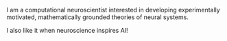I am a computational neuroscientist interested in developing experimentally motivated, mathematically grounded theories of neural systems. 

I also like it when neuroscience inspires AI!


